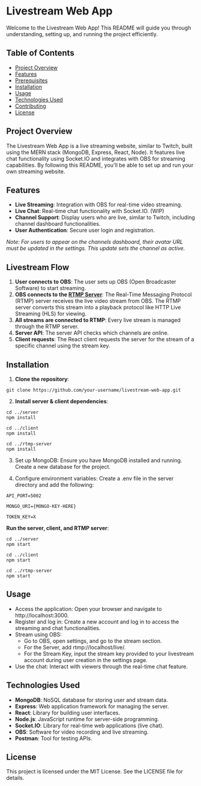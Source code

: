 # Livestream Web App

Welcome to the Livestream Web App! This README will guide you through understanding, setting up, and running the project efficiently.

## Table of Contents
- [Project Overview](#project-overview)
- [Features](#features)
- [Prerequisites](#prerequisites)
- [Installation](#installation)
- [Usage](#usage)
- [Technologies Used](#technologies-used)
- [Contributing](#contributing)
- [License](#license)

## Project Overview
The Livestream Web App is a live streaming website, similar to Twitch, built using the MERN stack (MongoDB, Express, React, Node). It features live chat functionality using Socket.IO and integrates with OBS for streaming capabilities. By following this README, you'll be able to set up and run your own streaming website.

## Features
- **Live Streaming**: Integration with OBS for real-time video streaming.
- **Live Chat**: Real-time chat functionality with Socket.IO. (WIP)
- **Channel Support**: Display users who are live, similar to Twitch, including channel dashboard functionalities.
- **User Authentication**: Secure user login and registration.

*Note: For users to appear on the channels dashboard, their avatar URL must be updated in the settings. This update sets the channel as active.*

## Livestream Flow
1. **User connects to OBS**: The user sets up OBS (Open Broadcaster Software) to start streaming.
2. **OBS connects to the [RTMP Server](https://www.npmjs.com/package/@types/node-media-server)**: The Real-Time Messaging Protocol (RTMP) server receives the live video stream from OBS. The RTMP server converts this stream into a playback protocol like HTTP Live Streaming (HLS) for viewing.
3. **All streams are connected to RTMP**: Every live stream is managed through the RTMP server.
4. **Server API**: The server API checks which channels are online.
5. **Client requests**: The React client requests the server for the stream of a specific channel using the stream key.


## Installation
1. **Clone the repository**:
```
git clone https://github.com/your-username/livestream-web-app.git
```
2. **Install server & client dependencies**:
```
cd ../server
npm install
```
```
cd ../client
npm install
```
```
cd ../rtmp-server
npm install
```

3. Set up MongoDB: Ensure you have MongoDB installed and running. Create a new database for the project.

4. Configure environment variables: Create a .env file in the server directory and add the following:
```
API_PORT=5002

MONGO_URI={MONGO-KEY-HERE}

TOKEN_KEY=X
```
**Run the server, client, and RTMP server**:
```
cd ../server
npm start
```
```
cd ../client
npm start
```
```
cd ../rtmp-server
npm start
```

## Usage
- Access the application: Open your browser and navigate to http://localhost:3000.
- Register and log in: Create a new account and log in to access the streaming and chat functionalities.
- Stream using OBS:
  - Go to OBS, open settings, and go to the stream section.
  - For the Server, add rtmp://localhost/live/.
  - For the Stream Key, input the stream key provided to your livestream account during user creation in the settings page.
- Use the chat: Interact with viewers through the real-time chat feature.

## Technologies Used
- **MongoDB**: NoSQL database for storing user and stream data.
- **Express**: Web application framework for managing the server.
- **React**: Library for building user interfaces.
- **Node.js**: JavaScript runtime for server-side programming.
- **Socket.IO**: Library for real-time web applications (live chat).
- **OBS**: Software for video recording and live streaming.
- **Postman**: Tool for testing APIs.

## License
This project is licensed under the MIT License. See the LICENSE file for details.
